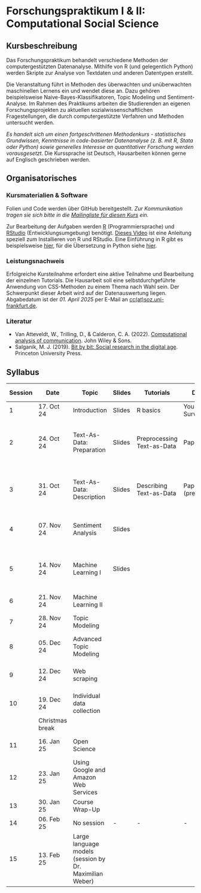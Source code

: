 # Forschungspraktikum I & II: Computational Social Science

## Kursbeschreibung

Das Forschungspraktikum behandelt verschiedene Methoden der computergestützten Datenanalyse. Mithilfe von R (und gelegentlich Python) werden Skripte zur Analyse von Textdaten und anderen Datentypen erstellt.

Die Veranstaltung führt in Methoden des überwachten und unüberwachten maschinellen Lernens ein und wendet diese an. Dazu gehören beispielsweise Naive-Bayes-Klassifikatoren, Topic Modeling und Sentiment-Analyse. Im Rahmen des Praktikums arbeiten die Studierenden an eigenen Forschungsprojekten zu aktuellen sozialwissenschaftlichen Fragestellungen, die durch computergestützte Verfahren und Methoden untersucht werden.

*Es handelt sich um einen fortgeschrittenen Methodenkurs - statistisches Grundwissen, Kenntnisse in code-basierter Datenanalyse (z. B. mit R, Stata oder Python) sowie generelles Interesse an quantitativer Forschung werden vorausgesetzt.* Die Kurssprache ist Deutsch, Hausarbeiten können gerne auf Englisch geschrieben werden.


## Organisatorisches

### Kursmaterialien & Software

Folien und Code werden über GitHub bereitgestellt. *Zur Kommunikation tragen sie sich bitte in die [Mailingliste für diesen Kurs](https://dlist.server.uni-frankfurt.de/mailman/listinfo/Czymara-fopra) ein.*

Zur Bearbeitung der Aufgaben werden [R](https://cloud.r-project.org/) (Programmiersprache) und [RStudio](https://www.rstudio.com/products/rstudio/download/) (Entwicklungsumgebung) benötigt. [Dieses Video](https://www.youtube.com/watch?v=lVKMsaWju8w) ist eine Anleitung speziell zum Installieren von R und RStudio. Eine Einführung in R gibt es beispielsweise [hier](https://colab.research.google.com/github/czymaraclass/intros/blob/main/Intro_to_R.ipynb), für die Übersetzung in Python siehe [hier](https://colab.research.google.com/github/czymaraclass/intros/blob/main/Intro_to_Python.ipynb).

### Leistungsnachweis

Erfolgreiche Kursteilnahme erfordert eine aktive Teilnahme und Bearbeitung der einzelnen Tutorials. Die Hausarbeit soll eine selbstdurchgeführte Anwendung von CSS-Methoden zu einem Thema nach Wahl sein. Der Schwerpunkt dieser Arbeit wird auf der Datenauswertung liegen. Abgabedatum ist der _01. April 2025_ per E-Mail an [cc(at)soz.uni-frankfurt.de](mailto:cc@soz.uni-frankfurt.de).

### Literatur

- Van Atteveldt, W., Trilling, D., & Calderon, C. A. (2022). [Computational analysis of communication](https://cssbook.net/). John Wiley & Sons.
- Salganik, M. J. (2019). [Bit by bit: Social research in the digital age](https://www.bitbybitbook.com/). Princeton University Press.

## Syllabus

| Session | Date       | Topic                             | Slides | Tutorials                | Data          | Solutions | Key packages       | Further reading                         |
|---------|------------|-----------------------------------|--------|--------------------------|---------------|-----------|--------------------|-----------------------------------------|
| 1       | 17. Oct 24 | Introduction                     | Slides | R basics                 | Your Survey   | Solution  | -                  | -                                       |
| 2       | 24. Oct 24 | Text-As-Data: Preparation        | Slides | Preprocessing Text-as-Data | Paper        | Solution  | quanteda          | Van Atteveldt et al. (2022): Chapter 09 |
| 3       | 31. Oct 24 | Text-As-Data: Description        | Slides | Describing Text-as-Data  | Paper (prepared) | Solution  | quanteda          | Van Atteveldt et al. (2022): Chapter 10 |
| 4       | 07. Nov 24 | Sentiment Analysis               | Slides |                          |               |           | tidytext           | Van Atteveldt et al. (2021)             |
| 5       | 14. Nov 24 | Machine Learning I               | Slides |                          |               |           | quanteda.textmodels | Van Atteveldt et al. (2022): Chapter 11 |
| 6       | 21. Nov 24 | Machine Learning II              |        |                          |               |           |                    |                                         |
| 7       | 28. Nov 24 | Topic Modeling                   |        |                          |               |           | stm                | Roberts et al. (2014)                   |
| 8       | 05. Dec 24 | Advanced Topic Modeling          |        |                          |               |           | keyatm             | Eshima et al. (2023)                    |
| 9       | 12. Dec 24 | Web scraping                     |        |                          |               |           | rvest              | Tjaden 2023 & Freelon 2018              |
| 10      | 19. Dec 24 | Individual data collection       |        |                          |               |           | LexisNexisTools    | -                                       |
|         | Christmas break |                             |        |                          |               |           |                    |                                         |
| 11      | 16. Jan 25 | Open Science                     |        |                          |               |           | GitHub             | Trisovic et al. (2022)                  |
| 12      | 23. Jan 25 | Using Google and Amazon Web Services |    |                          |               |           | askgpt             | Gilardi et al. 2023                     |
| 13      | 30. Jan 25 | Course Wrap-Up                   |        |                          |               |           |                    |                                         |
| 14      | 06. Feb 25 | No session                       | -      | -                        | -             | -         | -                  | -                                       |
| 15      | 13. Feb 25 | Large language models (session by Dr. Maximilian Weber) | | | | | |

